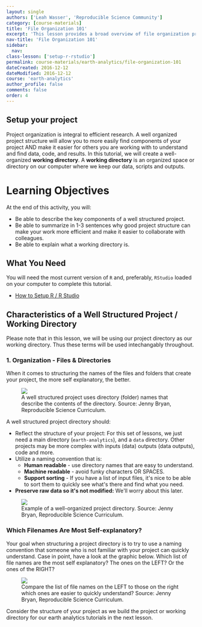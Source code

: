 ```yaml
---
layout: single
authors: ['Leah Wasser', 'Reproducible Science Community']
category: [course-materials]
title: 'File Organization 101'
excerpt: 'This lesson provides a broad overview of file organization principles.'
nav-title: 'File Organization 101'
sidebar:
  nav:
class-lesson: ['setup-r-rstudio']
permalink: course-materials/earth-analytics/file-organization-101
dateCreated: 2016-12-12
dateModified: 2016-12-12
course: 'earth-analytics'
author_profile: false
comments: false
order: 4
---
```



## Setup your project

Project organization is integral to efficient research. A well organized project
structure will allow you to more easily find components of your project AND
make it easier for others you are working with to understand and find data, code,
and results. In this tutorial, we will create a well-organized **working directory**.
A **working directory** is an organized space or directory on our computer where we
keep our data, scripts and outputs.

<div class='notice--success' markdown="1">

# Learning Objectives
At the end of this activity, you will:

* Be able to describe the key components of a well structured project.
* Be able to summarize in 1-3 sentences why good project structure can make your work more efficient and make it easier to collaborate with colleagues.
* Be able to explain what a working directory is.


## What You Need

You will need the most current version of `R` and, preferably, `RStudio` loaded on
your computer to complete this tutorial.

* [How to Setup R / R Studio](/course-materials/setup-r-rstudio)

</div>

## Characteristics of a Well Structured Project / Working Directory

Please note that in this lesson, we will be using our project directory as our
working directory. Thus these terms will be used intechangably throughout.

### 1. Organization - Files & Directories

When it comes to structuring the names of the files and folders that create your
project, the more self explanatory, the better.

<figure class="half">
	<a href="{{ site.url }}/images/slide-shows/intro-rr/basmati-rice.png">
	<img src="{{ site.url }}/images/slide-shows/intro-rr/basmati-rice.png"></a>
	<figcaption> A well structured project uses directory (folder) names that describe
  the contents of the directory. Source: Jenny Bryan, Reproducible Science Curriculum.
	</figcaption>
</figure>


A well structured project directory should:

* Reflect the structure of your project: For this set of lessons, we just need a main directory (`earth-analytics`), and a `data` directory. Other projects may be more complex with inputs (data) outputs (data outputs), code and more.
* Utilize a naming convention that is:
   * **Human readable** - use directory names that are easy to understand.
   * **Machine readable** - avoid funky characters OR SPACES.
   * **Support sorting**  - If you have a list of input files, it's nice to be able to sort them to quickly see what's there and find what you need.
* **Preserve raw data so it's not modified:** We'll worry about this later.

<figure>
	<a href="{{ site.baseurl }}/images/slide-shows/intro-rr/file-organization.png">
	<img src="{{ site.baseurl }}/images/slide-shows/intro-rr/file-organization.png"></a>
	<figcaption> Example of a well-organized project directory. Source: Jenny Bryan, Reproducible Science Curriculum.
	</figcaption>
</figure>

### Which Filenames Are Most Self-explanatory?

Your goal when structuring a project directory is to try to use a naming
convention that someone who is not familiar with your project can quickly understand.
Case in point, have a look at the graphic below. Which list of file names are
the most self explanatory? The ones on the LEFT? Or the ones of the RIGHT?

<figure>
	<a href="{{ site.url }}/images/slide-shows/intro-rr/human-readable-jenny.png">
	<img src="{{ site.url }}/images/slide-shows/intro-rr/human-readable-jenny.png"></a>
	<figcaption> Compare the list of file names on the LEFT to those on the right
  which ones are easier to quickly understand? Source: Jenny Bryan, Reproducible Science Curriculum.
	</figcaption>
</figure>


Consider the structure of your project as we build the project or working
directory for our earth analytics tutorials in the next lesson.
